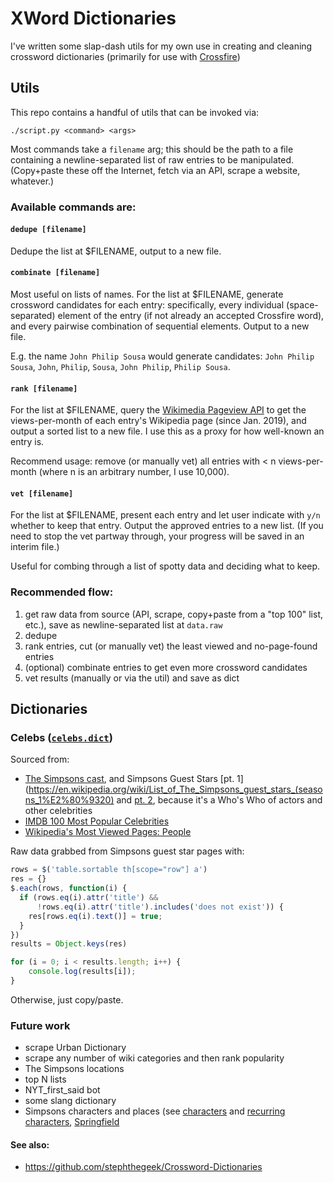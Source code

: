 # XWord Dictionaries

I've written some slap-dash utils for my own use in creating and cleaning crossword dictionaries (primarily for use with [Crossfire](http://beekeeperlabs.com/crossfire/))

## Utils
This repo contains a handful of utils that can be invoked via:
```
./script.py <command> <args>
```

Most commands take a `filename` arg; this should be the path to a file containing a newline-separated list of raw entries to be manipulated. (Copy+paste these off the Internet, fetch via an API, scrape a website, whatever.)
 
### Available commands are:

#### `dedupe [filename]`
Dedupe the list at $FILENAME, output to a new file.

#### `combinate [filename]`
Most useful on lists of names. For the list at $FILENAME, generate crossword candidates for each entry: specifically, every individual (space-separated) element of the entry (if not already an accepted Crossfire word), and every pairwise combination of sequential elements. Output to a new file.

E.g. the name `John Philip Sousa` would generate candidates: `John Philip Sousa`, `John`, `Philip`, `Sousa`, `John Philip`, `Philip Sousa`.

#### `rank [filename]`
For the list at $FILENAME, query the [Wikimedia Pageview API](https://wikitech.wikimedia.org/wiki/Analytics/AQS/Pageviews) to get the views-per-month of each entry's Wikipedia page (since Jan. 2019), and output a sorted list to a new file. I use this as a proxy for how well-known an entry is.

Recommend usage: remove (or manually vet) all entries with < n views-per-month (where n is an arbitrary number, I use 10,000).

#### `vet [filename]`
For the list at $FILENAME, present each entry and let user indicate with `y/n` whether to keep that entry. Output the approved entries to a new list. (If you need to stop the vet partway through, your progress will be saved in an interim file.)

Useful for combing through a list of spotty data and deciding what to keep.

### Recommended flow:
1. get raw data from source (API, scrape, copy+paste from a "top 100" list, etc.), save as newline-separated list at `data.raw`
2. dedupe
3. rank entries, cut (or manually vet) the least viewed and no-page-found entries
4. (optional) combinate entries to get even more crossword candidates
5. vet results (manually or via the util) and save as dict

## Dictionaries
 
### Celebs ([`celebs.dict`](/celebs.dict))

Sourced from:
* [The Simpsons cast](https://en.wikipedia.org/wiki/List_of_The_Simpsons_cast_members), and Simpsons Guest Stars [pt. 1](https://en.wikipedia.org/wiki/List_of_The_Simpsons_guest_stars_(seasons_1%E2%80%9320) and [pt. 2](https://en.wikipedia.org/wiki/List_of_The_Simpsons_guest_stars), because it's a Who's Who of actors and other celebrities
* [IMDB 100 Most Popular Celebrities](https://www.imdb.com/list/ls052283250/)
* [Wikipedia's Most Viewed Pages: People](https://en.wikipedia.org/wiki/Wikipedia:Multiyear_ranking_of_most_viewed_pages#People)

Raw data grabbed from Simpsons guest star pages with:
```javascript
rows = $('table.sortable th[scope="row"] a')
res = {}
$.each(rows, function(i) {
  if (rows.eq(i).attr('title') &&
      !rows.eq(i).attr('title').includes('does not exist')) {
    res[rows.eq(i).text()] = true;
  }
})
results = Object.keys(res)

for (i = 0; i < results.length; i++) { 
    console.log(results[i]); 
}
```
Otherwise, just copy/paste.

### Future work
* scrape Urban Dictionary
* scrape any number of wiki categories and then rank popularity
* The Simpsons locations
* top N lists
* NYT_first_said bot
* some slang dictionary
* Simpsons characters and places (see [characters](https://en.wikipedia.org/wiki/List_of_The_Simpsons_characters) and [recurring characters](https://en.wikipedia.org/wiki/List_of_recurring_The_Simpsons_characters#TOP), [Springfield](https://en.wikipedia.org/wiki/Springfield_(The_Simpsons))

#### See also:
* https://github.com/stephthegeek/Crossword-Dictionaries
